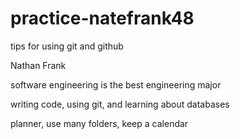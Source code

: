 # practice-natefrank48
tips for using git and github

Nathan Frank

software engineering is the best engineering major

writing code, using git, and learning about databases

planner, use many folders, keep a calendar
